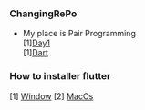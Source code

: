 ### ChangingRePo
- My place is Pair Programming<br>
[1][Day1](https://github.com/enrhd24/ChangingRePo/tree/enrhd24/DAY1)<br>
[1][Dart](https://github.com/enrhd24/ChangingRePo/tree/enrhd24/Dart)

### How to installer flutter 
[1] [Window](https://chocolatey.org/install#individual)
[2] [MacOs](https://formulae.brew.sh/cask/flutter) 